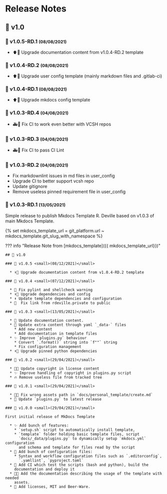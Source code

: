 <!-- BEGIN MKDOCS TEMPLATE -->
<!--
WARNING, DO NOT UPDATE CONTENT BETWEEN MKDOCS TEMPLATE TAG !
Modified content will be overwritten when updating
-->

# Release Notes

<!-- END MKDOCS TEMPLATE -->

## 🔖 v1.0

### 🔖 v1.0.5-RD.1 <small>(08/08/2021)</small>

  * ⬆📝 Upgrade documentation content from v1.0.4-RD.2 template

### 🔖 v1.0.4-RD.2 <small>(08/08/2021)</small>

  * ⬆🔧 Upgrade user config template (mainly markdown files and .gitlab-ci)

### 🔖 v1.0.4-RD.1 <small>(08/08/2021)</small>

  * ⬆🔧 Upgrade mkdocs config template

### 🔖 v1.0.3-RD.4 <small>(04/08/2021)</small>

  * 🚑💚 Fix CI to work even better with VCSH repos

### 🔖 v1.0.3-RD.3 <small>(04/08/2021)</small>

  * 🚑💚 Fix CI to pass CI Lint

### 🔖 v1.0.3-RD.2 <small>(04/08/2021)</small>

  * Fix markdownlint issues in md files in user_config
  * Upgrade CI to better support vcsh repo
  * Update gitignore
  * Remove useless pinned requirement file in user_config

### 🔖 v1.0.3-RD.1 <small>(13/05/2021)</small>

Simple release to publish Mkdocs Template R. Deville based on v1.0.3 of main
Mkdocs Template.

<!-- markdownlint-disable MD013 -->
{% set mkdocs_template_url = git_platform.url ~ mkdocs_template.git_slug_with_namespace %}
<!-- markdownlint-enable MD013 -->
??? info "Release Note from [mkdocs_template]({{ mkdocs_template_url}})"

    ## 🔖 v1.0

    ### 🔖 v1.0.5 <small>(08/12/2021)</small>

      * ⬆📝 Upgrade documentation content from v1.0.4-RD.2 template

    ### 🔖 v1.0.4 <small>(07/12/2021)</small>

      * 🚨 Fix pylint and shellcheck warning
      * ⬆🔧 Upgrade dependencies and config
      * ⬆ Update template dependencies and configuration
      *   Fix link from rdeville.private to public

    ### 🔖 v1.0.3 <small>(13/05/2021)</small>

      * 📝 Update documentation content.
      * 🔧 Update extra content through yaml `_data·` files
        * Add new content
        * Add documentation in template files
      * ✨ Improve `plugins.py` behaviour
        * Convert `.format()` string into `f""` string
        * Fix configuration management
      * ⬆📌 Upgrade pinned python dependencies

    ### 🔖 v1.0.2 <small>(29/04/2021)</small>

      * 📝📄 Update copyright in license content
      * ✨ Improve handling of copyright in plugins.py script
      * 🔥 Remove useless file from tracked tree

    ### 🔖 v1.0.1 <small>(29/04/2021)</small>

      * 🐛🍱 Fix wrong assets path in `docs/personal_template/create.md`
      * 🐛 Update `plugins.py` to latest release

    ### 🔖 v1.0.0 <small>(29/04/2021)</small>

    First initial release of MkDocs Template

      * ✨ Add bunch of features:
        * `setup.sh` script to automatically install template,
        * `template` folder holding basic template files, script
          `docs/_data/plugins.py` to dynamically setup `mkdocs.yml` configuration
          and schema and template for files read by the script
      * 🔧 Add bunch of configuration files:
        * Syntax and workflow configuration files such as `.editorconfig`,
          `.yamllint`, `pyproject.toml`
      * 👷 Add CI which test the scripts (bash and python), build the
        documentation and deploy it
      * 📝🍱 Add the documentation describing the usage of the template with needed
        assets.
      * 📄 Add licenses, MIT and Beer-Ware.


